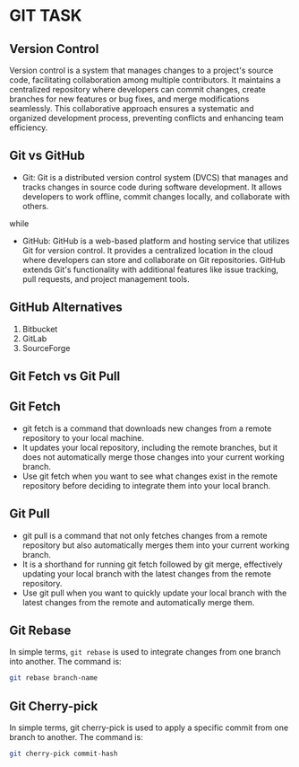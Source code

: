 # GIT TASK


## Version Control
Version control is a system that manages changes to a project's source code, facilitating collaboration among multiple contributors. It maintains a centralized repository where developers can commit changes, create branches for new features or bug fixes, and merge modifications seamlessly. This collaborative approach ensures a systematic and organized development process, preventing conflicts and enhancing team efficiency.  

## Git vs GitHub
- Git: Git is a distributed version control system (DVCS) that manages and tracks changes in source code during software development. It allows developers to work offline, commit changes locally, and collaborate with others.

while

- GitHub: GitHub is a web-based platform and hosting service that utilizes Git for version control. It provides a centralized location in the cloud where developers can store and collaborate on Git repositories. GitHub extends Git's functionality with additional features like issue tracking, pull requests, and project management tools.


## GitHub Alternatives
1. Bitbucket
2. GitLab
3. SourceForge

## Git Fetch vs Git Pull

## Git Fetch
- git fetch is a command that downloads new changes from a remote repository to your local machine.
- It updates your local repository, including the remote branches, but it does not automatically merge those changes into your current working branch.
- Use git fetch when you want to see what changes exist in the remote repository before deciding to integrate them into your local branch.

## Git Pull 
- git pull is a command that not only fetches changes from a remote repository but also automatically merges them into your current working branch.
- It is a shorthand for running git fetch followed by git merge, effectively updating your local branch with the latest changes from the remote repository.
- Use git pull when you want to quickly update your local branch with the latest changes from the remote and automatically merge them.

## Git Rebase
In simple terms, `git rebase` is used to integrate changes from one branch into another. The command is:
```bash
git rebase branch-name

```

## Git Cherry-pick

In simple terms, git cherry-pick is used to apply a specific commit from one branch to another. The command is:

```bash
git cherry-pick commit-hash
```

